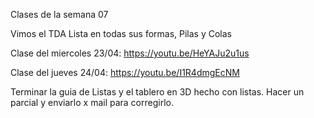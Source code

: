 Clases de la semana 07

Vimos el TDA Lista en todas sus formas, Pilas y Colas

Clase del miercoles 23/04: https://youtu.be/HeYAJu2u1us

Clase del jueves 24/04: https://youtu.be/I1R4dmgEcNM

Terminar la guia de Listas y el tablero en 3D hecho con listas. Hacer un parcial y enviarlo x mail para corregirlo.

